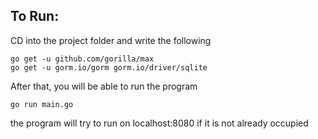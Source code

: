 ## To Run:
CD into the project folder and write the following 
```
go get -u github.com/gorilla/max
go get -u gorm.io/gorm gorm.io/driver/sqlite
```
After that, you will be able to run the program
```
go run main.go
```
the program will try to run on localhost:8080 
if it is not already occupied
